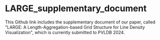 # LARGE_supplementary_document
This Github link includes the supplementary document of our paper, called "LARGE: A Length-Aggregation-based Grid Structure for Line
Density Visualization", which is currently submitted to PVLDB 2024.
